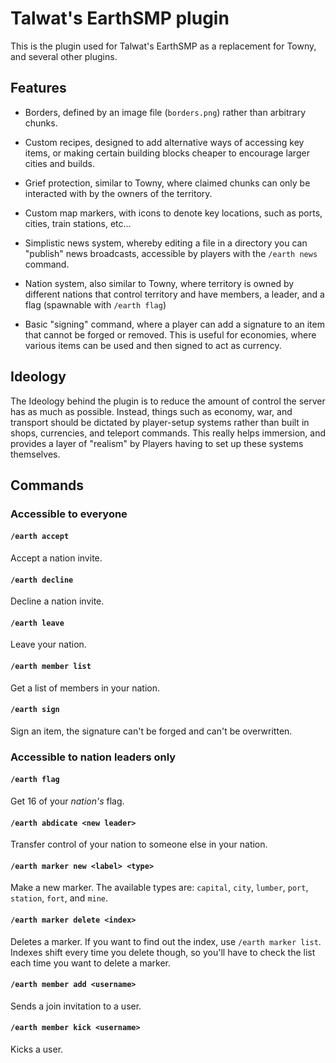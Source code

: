 # Talwat's EarthSMP plugin

This is the plugin used for Talwat's EarthSMP as a replacement for Towny, and several other plugins.

## Features

* Borders, defined by an image file (`borders.png`) rather than arbitrary chunks.

* Custom recipes, designed to add alternative ways of accessing key items,
or making certain building blocks cheaper to encourage larger cities and builds.

* Grief protection, similar to Towny, where claimed chunks can only be interacted with by
the owners of the territory.

* Custom map markers, with icons to denote key locations, such as ports, cities, train stations, etc...

* Simplistic news system, whereby editing a file in a directory you can "publish" news
broadcasts, accessible by players with the `/earth news` command.

* Nation system, also similar to Towny, where territory is owned by different nations
that control territory and have members, a leader, and a flag (spawnable with `/earth flag`)

* Basic "signing" command, where a player can add a signature to an item that cannot be
forged or removed. This is useful for economies, where various items can be used and then
signed to act as currency.

## Ideology

The Ideology behind the plugin is to reduce the amount of control the server has as much as possible.
Instead, things such as economy, war, and transport should be dictated by player-setup systems rather
than built in shops, currencies, and teleport commands. This really helps immersion, and provides a
layer of "realism" by Players having to set up these systems themselves.

## Commands

### Accessible to everyone

#### `/earth accept`

Accept a nation invite.

#### `/earth decline`

Decline a nation invite.

#### `/earth leave`

Leave your nation.

#### `/earth member list`

Get a list of members in your nation.

#### `/earth sign`

Sign an item, the signature can't be forged and can't be overwritten.

### Accessible to nation leaders only

#### `/earth flag`

Get 16 of your *nation's* flag.

#### `/earth abdicate <new leader>`

Transfer control of your nation to someone else in your nation.

#### `/earth marker new <label> <type>`

Make a new marker. The available types are: `capital`, `city`, `lumber`, `port`, `station`, `fort`, and `mine`.

#### `/earth marker delete <index>`

Deletes a marker. If you want to find out the index, use `/earth marker list`.
Indexes shift every time you delete though, so you'll have to check the list each time you want to delete a marker.

#### `/earth member add <username>`

Sends a join invitation to a user.

#### `/earth member kick <username>`

Kicks a user.